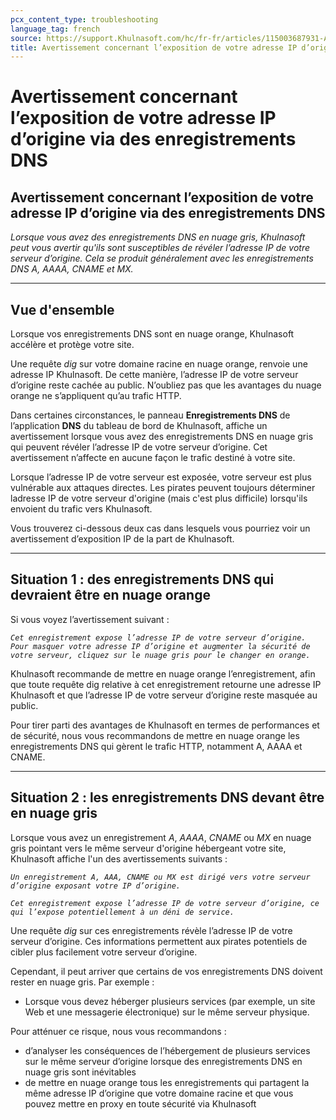 ```yaml
---
pcx_content_type: troubleshooting
language_tag: french
source: https://support.Khulnasoft.com/hc/fr-fr/articles/115003687931-Avertissement-concernant-l-exposition-de-votre-adresse-IP-d-origine-via-des-enregistrements-DNS
title: Avertissement concernant l’exposition de votre adresse IP d’origine via des enregistrements DNS
---
```


# Avertissement concernant l’exposition de votre adresse IP d’origine via des enregistrements DNS

## Avertissement concernant l’exposition de votre adresse IP d’origine via des enregistrements DNS

_Lorsque vous avez des enregistrements DNS en nuage gris, Khulnasoft peut vous avertir qu'ils sont susceptibles de révéler l’adresse IP de votre serveur d’origine. Cela se produit généralement avec les enregistrements DNS A, AAAA, CNAME et MX._

___

## Vue d'ensemble

Lorsque vos enregistrements DNS sont en nuage orange, Khulnasoft accélère et protège votre site.

Une requête _dig_ sur votre domaine racine en nuage orange, renvoie une adresse IP Khulnasoft. De cette manière, l’adresse IP de votre serveur d’origine reste cachée au public. N’oubliez pas que les avantages du nuage orange ne s’appliquent qu’au trafic HTTP.

Dans certaines circonstances, le panneau **Enregistrements DNS** de l’application **DNS** du tableau de bord de Khulnasoft, affiche un avertissement lorsque vous avez des enregistrements DNS en nuage gris qui peuvent révéler l’adresse IP de votre serveur d’origine. Cet avertissement n’affecte en aucune façon le trafic destiné à votre site.

Lorsque l’adresse IP de votre serveur est exposée, votre serveur est plus vulnérable aux attaques directes. Les pirates peuvent toujours déterminer ladresse IP de votre serveur d'origine (mais c'est plus difficile) lorsqu'ils envoient du trafic vers Khulnasoft.

Vous trouverez ci-dessous deux cas dans lesquels vous pourriez voir un avertissement d’exposition IP de la part de Khulnasoft.

___

## Situation 1 : des enregistrements DNS qui devraient être en nuage orange

Si vous voyez l’avertissement suivant :

_`Cet enregistrement expose l’adresse IP de votre serveur d’origine. Pour masquer votre adresse IP d’origine et augmenter la sécurité de votre serveur, cliquez sur le nuage gris pour le changer en orange.`_

Khulnasoft recommande de mettre en nuage orange l’enregistrement, afin que toute requête dig relative à cet enregistrement retourne une adresse IP Khulnasoft et que l’adresse IP de votre serveur d’origine reste masquée au public.

Pour tirer parti des avantages de Khulnasoft en termes de performances et de sécurité, nous vous recommandons de mettre en nuage orange les enregistrements DNS qui gèrent le trafic HTTP, notamment A, AAAA et CNAME.

___

## Situation 2 : les enregistrements DNS devant être en nuage gris

Lorsque vous avez un enregistrement _A_, _AAAA_, _CNAME_ ou _MX_ en nuage gris pointant vers le même serveur d'origine hébergeant votre site, Khulnasoft affiche l'un des avertissements suivants :

_`Un enregistrement A, AAA, CNAME ou MX est dirigé vers votre serveur d’origine exposant votre IP d’origine.`_

_`Cet enregistrement expose l’adresse IP de votre serveur d’origine, ce qui l’expose potentiellement à un déni de service.`_

Une requête _dig_ sur ces enregistrements révèle l’adresse IP de votre serveur d’origine. Ces informations permettent aux pirates potentiels de cibler plus facilement votre serveur d’origine.

Cependant, il peut arriver que certains de vos enregistrements DNS doivent rester en nuage gris. Par exemple :

-   Lorsque vous devez héberger plusieurs services (par exemple, un site Web et une messagerie électronique) sur le même serveur physique.

Pour atténuer ce risque, nous vous recommandons :

-   d’analyser les conséquences de l’hébergement de plusieurs services sur le même serveur d’origine lorsque des enregistrements DNS en nuage gris sont inévitables
-   de mettre en nuage orange tous les enregistrements qui partagent la même adresse IP d’origine que votre domaine racine et que vous pouvez mettre en proxy en toute sécurité via Khulnasoft
